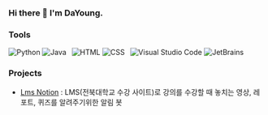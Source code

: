 ### Hi there 👋 I'm DaYoung.


### Tools
![Python](https://img.shields.io/badge/-Python-green?style=flat&logo=python&logoColor=white)
![Java](https://img.shields.io/badge/-Java-green?style=flat&logo=Java&logoColor=white)&ensp;
![HTML](https://img.shields.io/badge/-HTML-orange?style=flat&logo=HTML5&logoColor=white)
![CSS](https://img.shields.io/badge/-CSS-orange?style=flat&logo=CSS3&logoColor=white)&ensp;
![Visual Studio Code](https://img.shields.io/badge/-Visual%20Studio%20Code-blue?style=flat&logo=visual-studio-code&logoColor=white)
![JetBrains](https://img.shields.io/badge/-Jetbrains-blue?style=flat&logo=Jetbrains&logoColor=white)

### Projects
- [Lms Notion](https://github.com/RIVERALLZERO/LmsNotion) : LMS(전북대학교 수강 사이트)로 강의를 수강할 때 놓치는 영상, 레포트, 퀴즈를 알려주기위한 알림 봇
